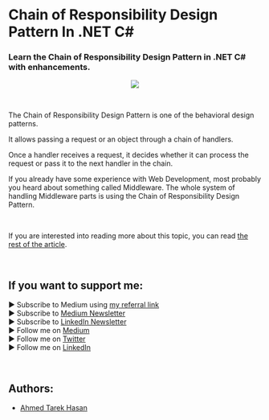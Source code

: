 <link rel="canonical" href="https://google.com" />

# Chain of Responsibility Design Pattern In .NET C#
### Learn the Chain of Responsibility Design Pattern in .NET C# with enhancements.

<p align="center">
  <img src="https://cdn-images-1.medium.com/max/1500/1*s7IxJ7Xc2UHa-3tvP0smyw.jpeg">
</p>

<br/>

<p>
The Chain of Responsibility Design Pattern is one of the behavioral design patterns.
</p>

<p>
It allows passing a request or an object through a chain of handlers.
</p>

<p>
Once a handler receives a request, it decides whether it can process the request or pass it to the next handler in the chain.
</p>

<p>
If you already have some experience with Web Development, most probably you heard about something called Middleware. The whole system of handling Middleware parts is using the Chain of Responsibility Design Pattern.
</p>

<br/>

If you are interested into reading more about this topic, you can read [the rest of the article][Article]. 

<br/>

## If you want to support me:
▶ Subscribe to Medium using [my referral link][Membership]<br/>
▶ Subscribe to [Medium Newsletter][Subscribe]<br/>
▶ Subscribe to [LinkedIn Newsletter][Newsletter]<br/>
▶ Follow me on [Medium][Blog]<br/>
▶ Follow me on [Twitter][Twitter]<br/>
▶ Follow me on [LinkedIn][LinkedIn]

<br/>

## Authors:
* [Ahmed Tarek Hasan]


[Ahmed Tarek Hasan]: https://medium.com/@eng_ahmed.tarek
[Blog]: https://medium.com/@eng_ahmed.tarek
[Membership]: https://medium.com/@eng_ahmed.tarek/membership
[Subscribe]: https://medium.com/subscribe/@eng_ahmed.tarek
[Twitter]: https://twitter.com/AhmedTarekHasa1
[LinkedIn]: https://www.linkedin.com/in/atarekhasan/
[Friend Links]: https://www.linkedin.com/feed/update/urn:li:activity:6866082670108143616/
[Newsletter]: https://www.linkedin.com/newsletters/development-simply-put-6866647119655247872/
[Article]: https://google.com
